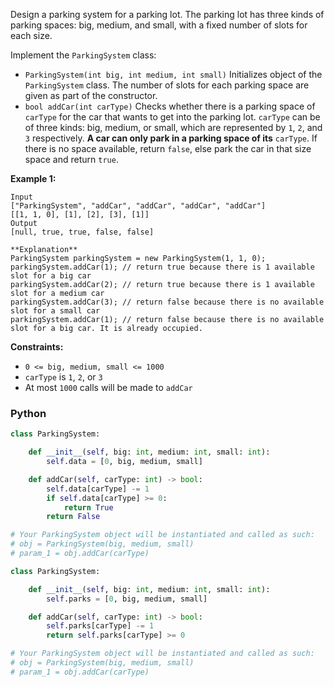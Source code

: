 Design a parking system for a parking lot. The parking lot has three kinds of parking spaces: big, medium, and small, with a fixed number of slots for each size.

Implement the  `ParkingSystem`  class:

-   `ParkingSystem(int big, int medium, int small)`  Initializes object of the  `ParkingSystem`  class. The number of slots for each parking space are given as part of the constructor.
-   `bool addCar(int carType)`  Checks whether there is a parking space of  `carType`  for the car that wants to get into the parking lot.  `carType`  can be of three kinds: big, medium, or small, which are represented by  `1`,  `2`, and  `3`  respectively.  **A car can only park in a parking space of its** `carType`. If there is no space available, return  `false`, else park the car in that size space and return  `true`.

**Example 1:**
```
Input
["ParkingSystem", "addCar", "addCar", "addCar", "addCar"]
[[1, 1, 0], [1], [2], [3], [1]]
Output
[null, true, true, false, false]

**Explanation**
ParkingSystem parkingSystem = new ParkingSystem(1, 1, 0);
parkingSystem.addCar(1); // return true because there is 1 available slot for a big car
parkingSystem.addCar(2); // return true because there is 1 available slot for a medium car
parkingSystem.addCar(3); // return false because there is no available slot for a small car
parkingSystem.addCar(1); // return false because there is no available slot for a big car. It is already occupied.
```

**Constraints:**

-   `0 <= big, medium, small <= 1000`
-   `carType`  is  `1`,  `2`, or  `3`
-   At most  `1000`  calls will be made to  `addCar`


### Python
```python
class ParkingSystem:

    def __init__(self, big: int, medium: int, small: int):
        self.data = [0, big, medium, small]

    def addCar(self, carType: int) -> bool:
        self.data[carType] -= 1
        if self.data[carType] >= 0:
            return True
        return False

# Your ParkingSystem object will be instantiated and called as such:
# obj = ParkingSystem(big, medium, small)
# param_1 = obj.addCar(carType)
```

```python
class ParkingSystem:

    def __init__(self, big: int, medium: int, small: int):
        self.parks = [0, big, medium, small]

    def addCar(self, carType: int) -> bool:
        self.parks[carType] -= 1
        return self.parks[carType] >= 0

# Your ParkingSystem object will be instantiated and called as such:
# obj = ParkingSystem(big, medium, small)
# param_1 = obj.addCar(carType)
```